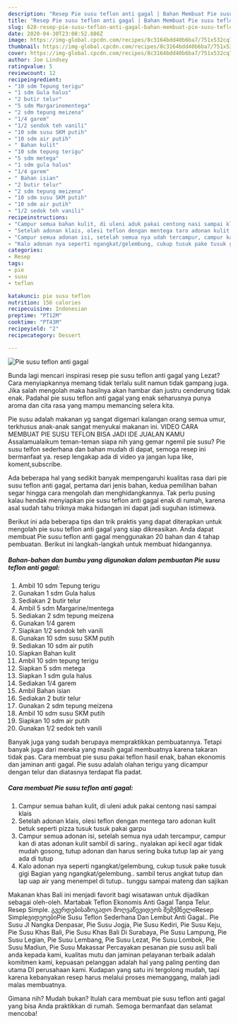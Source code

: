 ```yaml
---
description: "Resep Pie susu teflon anti gagal | Bahan Membuat Pie susu teflon anti gagal Yang Lezat"
title: "Resep Pie susu teflon anti gagal | Bahan Membuat Pie susu teflon anti gagal Yang Lezat"
slug: 628-resep-pie-susu-teflon-anti-gagal-bahan-membuat-pie-susu-teflon-anti-gagal-yang-lezat
date: 2020-04-30T23:08:52.886Z
image: https://img-global.cpcdn.com/recipes/8c3164bdd40b6ba7/751x532cq70/pie-susu-teflon-anti-gagal-foto-resep-utama.jpg
thumbnail: https://img-global.cpcdn.com/recipes/8c3164bdd40b6ba7/751x532cq70/pie-susu-teflon-anti-gagal-foto-resep-utama.jpg
cover: https://img-global.cpcdn.com/recipes/8c3164bdd40b6ba7/751x532cq70/pie-susu-teflon-anti-gagal-foto-resep-utama.jpg
author: Joe Lindsey
ratingvalue: 5
reviewcount: 12
recipeingredient:
- "10 sdm Tepung terigu"
- "1 sdm Gula halus"
- "2 butir telur"
- "5 sdm Margarinementega"
- "2 sdm tepung meizena"
- "1/4 garem"
- "1/2 sendok teh vanili"
- "10 sdm susu SKM putih"
- "10 sdm air putih"
- " Bahan kulit"
- "10 sdm tepung terigu"
- "5 sdm metega"
- "1 sdm gula halus"
- "1/4 garem"
- " Bahan isian"
- "2 butir telur"
- "2 sdm tepung meizena"
- "10 sdm susu SKM putih"
- "10 sdm air putih"
- "1/2 sedok teh vanili"
recipeinstructions:
- "Campur semua bahan kulit, di uleni aduk pakai centong nasi sampai klais"
- "Setelah adonan klais, olesi teflon dengan mentega taro adonan kulit betuk seperti pizza tusuk tusuk pakai garpu"
- "Campur semua adonan isi, setelah semua nya udah tercampur, campur kan di atas adonan kulit sambil di saring.. nyalakan api kecil agar tidak mudah gosong, tutup adonan dan harus sering buka tutup lap air yang ada di tutup"
- "Kalo adonan nya seperti ngangkat/gelembung, cukup tusuk pake tusuk gigi Bagian yang ngangkat/gelembung.. sambil terus angkat tutup dan lap uap air yang menempel di tutup.. tunggu sampai mateng dan sajikan"
categories:
- Resep
tags:
- pie
- susu
- teflon

katakunci: pie susu teflon 
nutrition: 156 calories
recipecuisine: Indonesian
preptime: "PT12M"
cooktime: "PT43M"
recipeyield: "2"
recipecategory: Dessert

---
```



![Pie susu teflon anti gagal](https://img-global.cpcdn.com/recipes/8c3164bdd40b6ba7/751x532cq70/pie-susu-teflon-anti-gagal-foto-resep-utama.jpg)

Bunda lagi mencari inspirasi resep pie susu teflon anti gagal yang Lezat? Cara menyiapkannya memang tidak terlalu sulit namun tidak gampang juga. Jika salah mengolah maka hasilnya akan hambar dan justru cenderung tidak enak. Padahal pie susu teflon anti gagal yang enak seharusnya punya aroma dan cita rasa yang mampu memancing selera kita.

Pie susu adalah makanan yg sangat digemari kalangan orang semua umur, terkhusus anak-anak sangat menyukai makanan ini. VIDEO CARA MEMBUAT PIE SUSU TEFLON BISA JADI IDE JUALAN KAMU Assalamualaikum teman-teman siapa nih yang gemar ngemil pie susu? Pie susu telfon sederhana dan bahan mudah di dapat, semoga resep ini bermanfaat ya. resep lengakap ada di video ya jangan lupa like, koment,subscribe.

Ada beberapa hal yang sedikit banyak mempengaruhi kualitas rasa dari pie susu teflon anti gagal, pertama dari jenis bahan, kedua pemilihan bahan segar hingga cara mengolah dan menghidangkannya. Tak perlu pusing kalau hendak menyiapkan pie susu teflon anti gagal enak di rumah, karena asal sudah tahu triknya maka hidangan ini dapat jadi suguhan istimewa.


Berikut ini ada beberapa tips dan trik praktis yang dapat diterapkan untuk mengolah pie susu teflon anti gagal yang siap dikreasikan. Anda dapat membuat Pie susu teflon anti gagal menggunakan 20 bahan dan 4 tahap pembuatan. Berikut ini langkah-langkah untuk membuat hidangannya.

<!--inarticleads1-->

##### Bahan-bahan dan bumbu yang digunakan dalam pembuatan Pie susu teflon anti gagal:

1. Ambil 10 sdm Tepung terigu
1. Gunakan 1 sdm Gula halus
1. Sediakan 2 butir telur
1. Ambil 5 sdm Margarine/mentega
1. Sediakan 2 sdm tepung meizena
1. Gunakan 1/4 garem
1. Siapkan 1/2 sendok teh vanili
1. Gunakan 10 sdm susu SKM putih
1. Sediakan 10 sdm air putih
1. Siapkan  Bahan kulit
1. Ambil 10 sdm tepung terigu
1. Siapkan 5 sdm metega
1. Siapkan 1 sdm gula halus
1. Sediakan 1/4 garem
1. Ambil  Bahan isian
1. Sediakan 2 butir telur
1. Gunakan 2 sdm tepung meizena
1. Ambil 10 sdm susu SKM putih
1. Siapkan 10 sdm air putih
1. Gunakan 1/2 sedok teh vanili


Banyak juga yang sudah berupaya mempraktikkan pembuatannya. Tetapi banyak juga dari mereka yang masih gagal membuatnya karena takaran tidak pas. Cara membuat pie susu pakai teflon hasil enak, bahan ekonomis dan jaminan anti gagal. Pie susu adalah olahan terigu yang dicampur dengan telur dan diatasnya terdapat fla padat. 

<!--inarticleads2-->

##### Cara membuat Pie susu teflon anti gagal:

1. Campur semua bahan kulit, di uleni aduk pakai centong nasi sampai klais
1. Setelah adonan klais, olesi teflon dengan mentega taro adonan kulit betuk seperti pizza tusuk tusuk pakai garpu
1. Campur semua adonan isi, setelah semua nya udah tercampur, campur kan di atas adonan kulit sambil di saring.. nyalakan api kecil agar tidak mudah gosong, tutup adonan dan harus sering buka tutup lap air yang ada di tutup
1. Kalo adonan nya seperti ngangkat/gelembung, cukup tusuk pake tusuk gigi Bagian yang ngangkat/gelembung.. sambil terus angkat tutup dan lap uap air yang menempel di tutup.. tunggu sampai mateng dan sajikan


Makanan khas Bali ini menjadi favorit bagi wisatawan untuk dijadikan sebagai oleh-oleh. Martabak Teflon Ekonomis Anti Gagal Tanpa Telur. Resep Simple. გვერდებისაზოგადო მოღვაწევიდეოს შემქმნელიResep SimpleვიდეოებიPie Susu Teflon Sederhana Dan Lembut Anti Gagal.. Pie Susu Jl Nangka Denpasar, Pie Susu Jogja, Pie Susu Kediri, Pie Susu Keju, Pie Susu Khas Bali, Pie Susu Khas Bali Di Surabaya, Pie Susu Lampung, Pie Susu Legian, Pie Susu Lembang, Pie Susu Lezat, Pie Susu Lombok, Pie Susu Madiun, Pie Susu Makassar Percayakan pesanan pie susu asli bali anda kepada kami, kualitas mutu dan jaminan pelayanan terbaik adalah komitmen kami, kepuasan pelanggan adalah hal yang paling penting dan utama DI perusahaan kami. Kudapan yang satu ini tergolong mudah, tapi karena kebanyakan resep harus melalui proses memanggang, malah jadi malas membuatnya. 

Gimana nih? Mudah bukan? Itulah cara membuat pie susu teflon anti gagal yang bisa Anda praktikkan di rumah. Semoga bermanfaat dan selamat mencoba!
